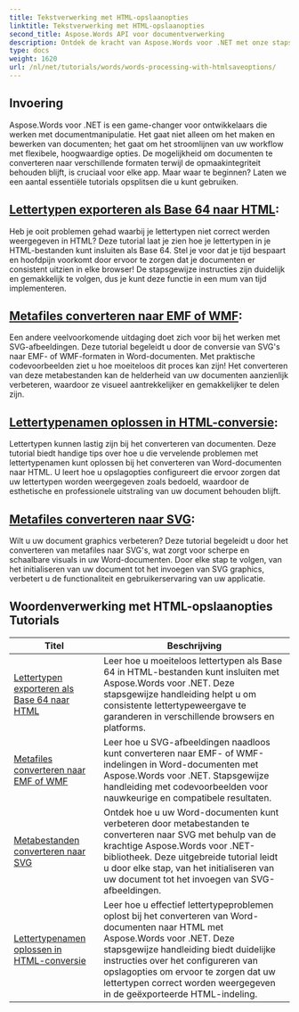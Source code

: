 ```yaml
---
title: Tekstverwerking met HTML-opslaanopties
linktitle: Tekstverwerking met HTML-opslaanopties
second_title: Aspose.Words API voor documentverwerking
description: Ontdek de kracht van Aspose.Words voor .NET met onze stapsgewijze tutorials, waarin HTML- en metafile-conversie aan bod komt om uw documentverwerking te verbeteren.
type: docs
weight: 1620
url: /nl/net/tutorials/words/words-processing-with-htmlsaveoptions/
---
```

## Invoering

Aspose.Words voor .NET is een game-changer voor ontwikkelaars die werken met documentmanipulatie. Het gaat niet alleen om het maken en bewerken van documenten; het gaat om het stroomlijnen van uw workflow met flexibele, hoogwaardige opties. De mogelijkheid om documenten te converteren naar verschillende formaten terwijl de opmaakintegriteit behouden blijft, is cruciaal voor elke app. Maar waar te beginnen? Laten we een aantal essentiële tutorials opsplitsen die u kunt gebruiken.


## [Lettertypen exporteren als Base 64 naar HTML](./export-fonts-as-base-64-to-html/):
Heb je ooit problemen gehad waarbij je lettertypen niet correct werden weergegeven in HTML? Deze tutorial laat je zien hoe je lettertypen in je HTML-bestanden kunt insluiten als Base 64. Stel je voor dat je tijd bespaart en hoofdpijn voorkomt door ervoor te zorgen dat je documenten er consistent uitzien in elke browser! De stapsgewijze instructies zijn duidelijk en gemakkelijk te volgen, dus je kunt deze functie in een mum van tijd implementeren. 

## [Metafiles converteren naar EMF of WMF](./converting-metafiles-to-emf-or-wmf/):
Een andere veelvoorkomende uitdaging doet zich voor bij het werken met SVG-afbeeldingen. Deze tutorial begeleidt u door de conversie van SVG's naar EMF- of WMF-formaten in Word-documenten. Met praktische codevoorbeelden ziet u hoe moeiteloos dit proces kan zijn! Het converteren van deze metabestanden kan de helderheid van uw documenten aanzienlijk verbeteren, waardoor ze visueel aantrekkelijker en gemakkelijker te delen zijn.

## [Lettertypenamen oplossen in HTML-conversie](./resolve-font-names-in-html-conversion/):
Lettertypen kunnen lastig zijn bij het converteren van documenten. Deze tutorial biedt handige tips over hoe u die vervelende problemen met lettertypenamen kunt oplossen bij het converteren van Word-documenten naar HTML. U leert hoe u opslagopties configureert die ervoor zorgen dat uw lettertypen worden weergegeven zoals bedoeld, waardoor de esthetische en professionele uitstraling van uw document behouden blijft.

## [Metafiles converteren naar SVG](./converting-metafiles-to-svg/):
Wilt u uw document graphics verbeteren? Deze tutorial begeleidt u door het converteren van metafiles naar SVG's, wat zorgt voor scherpe en schaalbare visuals in uw Word-documenten. Door elke stap te volgen, van het initialiseren van uw document tot het invoegen van SVG graphics, verbetert u de functionaliteit en gebruikerservaring van uw applicatie.

 ## Woordenverwerking met HTML-opslaanopties Tutorials
| Titel | Beschrijving |
| --- | --- |
| [Lettertypen exporteren als Base 64 naar HTML](./export-fonts-as-base-64-to-html/) | Leer hoe u moeiteloos lettertypen als Base 64 in HTML-bestanden kunt insluiten met Aspose.Words voor .NET. Deze stapsgewijze handleiding helpt u om consistente lettertypeweergave te garanderen in verschillende browsers en platforms. |
| [Metafiles converteren naar EMF of WMF](./converting-metafiles-to-emf-or-wmf/) | Leer hoe u SVG-afbeeldingen naadloos kunt converteren naar EMF- of WMF-indelingen in Word-documenten met Aspose.Words voor .NET. Stapsgewijze handleiding met codevoorbeelden voor nauwkeurige en compatibele resultaten. |
| [Metabestanden converteren naar SVG](./converting-metafiles-to-svg/) | Ontdek hoe u uw Word-documenten kunt verbeteren door metabestanden te converteren naar SVG met behulp van de krachtige Aspose.Words voor .NET-bibliotheek. Deze uitgebreide tutorial leidt u door elke stap, van het initialiseren van uw document tot het invoegen van SVG-afbeeldingen. |
| [Lettertypenamen oplossen in HTML-conversie](./resolve-font-names-in-html-conversion/) | Leer hoe u effectief lettertypeproblemen oplost bij het converteren van Word-documenten naar HTML met Aspose.Words voor .NET. Deze stapsgewijze handleiding biedt duidelijke instructies over het configureren van opslagopties om ervoor te zorgen dat uw lettertypen correct worden weergegeven in de geëxporteerde HTML-indeling. |